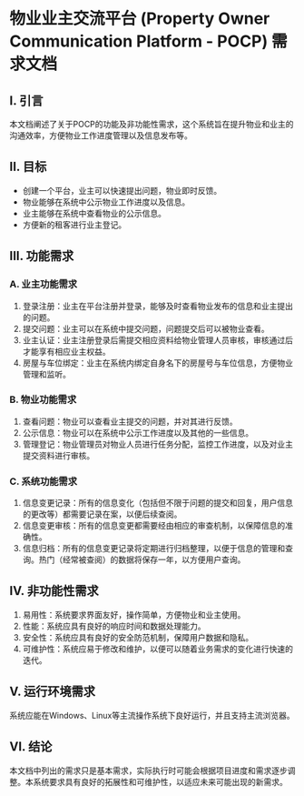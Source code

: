 # 物业业主交流平台 (Property Owner Communication Platform - POCP) 需求文档 

## I. 引言
本文档阐述了关于POCP的功能及非功能性需求，这个系统旨在提升物业和业主的沟通效率，方便物业工作进度管理以及信息发布等。

## II. 目标
- 创建一个平台，业主可以快速提出问题，物业即时反馈。
- 物业能够在系统中公示物业工作进度以及信息。
- 业主能够在系统中查看物业的公示信息。
- 方便新的租客进行业主登记。

## III. 功能需求
### A. 业主功能需求
1. 登录注册：业主在平台注册并登录，能够及时查看物业发布的信息和业主提出的问题。
2. 提交问题：业主可以在系统中提交问题，问题提交后可以被物业查看。
3. 业主认证：业主注册登录后需提交相应资料给物业管理人员审核，审核通过后才能享有相应业主权益。
4. 房屋与车位绑定：业主在系统内绑定自身名下的房屋号与车位信息，方便物业管理和监听。

### B. 物业功能需求
1. 查看问题：物业可以查看业主提交的问题，并对其进行反馈。
2. 公示信息：物业可以在系统中公示工作进度以及其他的一些信息。
3. 管理登记：物业管理员对物业人员进行任务分配，监控工作进度，以及对业主提交资料进行审核。

### C. 系统功能需求
1. 信息变更记录：所有的信息变化（包括但不限于问题的提交和回复，用户信息的更改等）都需要记录在案，以便后续查阅。
2. 信息变更审核：所有的信息变更都需要经由相应的审查机制，以保障信息的准确性。
3. 信息归档：所有的信息变更记录将定期进行归档整理，以便于信息的管理和查询。热门（经常被查阅）的数据将保存一年，以方便用户查询。

## IV. 非功能性需求
1. 易用性：系统要求界面友好，操作简单，方便物业和业主使用。
2. 性能：系统应具有良好的响应时间和数据处理能力。
3. 安全性：系统应具有良好的安全防范机制，保障用户数据和隐私。
4. 可维护性：系统应易于修改和维护，以便可以随着业务需求的变化进行快速的迭代。

## V. 运行环境需求
系统应能在Windows、Linux等主流操作系统下良好运行，并且支持主流浏览器。

## VI. 结论
本文档中列出的需求只是基本需求，实际执行时可能会根据项目进度和需求逐步调整。本系统要求具有良好的拓展性和可维护性，以适应未来可能出现的新需求。
